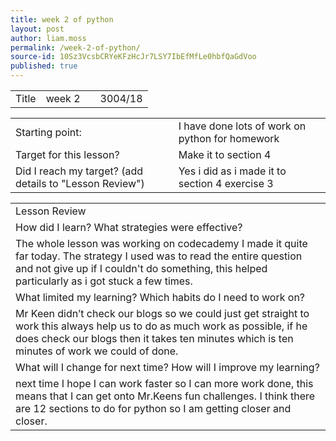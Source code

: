 ```yaml
---
title: week 2 of python
layout: post
author: liam.moss
permalink: /week-2-of-python/
source-id: 10Sz3VcsbCRYeKFzHcJr7LSY7IbEfMfLe0hbfQaGdVoo
published: true
---
```

<table>
  <tr>
    <td>Title</td>
    <td>week 2</td>
    <td></td>
    <td>3004/18</td>
  </tr>
</table>


<table>
  <tr>
    <td>Starting point:</td>
    <td>I have done lots of work on python for homework</td>
  </tr>
  <tr>
    <td>Target for this lesson?</td>
    <td>Make it to section 4</td>
  </tr>
  <tr>
    <td>Did I reach my target? 
(add details to "Lesson Review")</td>
    <td>Yes i did as i made it to section 4 exercise 3</td>
  </tr>
</table>


<table>
  <tr>
    <td>Lesson Review</td>
  </tr>
  <tr>
    <td>How did I learn? What strategies were effective? </td>
  </tr>
  <tr>
    <td>The whole lesson was working on codecademy I made it quite far today. The strategy I used was to read the entire question and not give up if I couldn't do something, this helped particularly as i got stuck a few times.</td>
  </tr>
  <tr>
    <td>What limited my learning? Which habits do I need to work on? </td>
  </tr>
  <tr>
    <td>Mr Keen didn’t check our blogs so we could just get straight to work this always help us to do as much work as possible, if he does check our blogs then it takes ten minutes which is ten minutes of work we could of done.</td>
  </tr>
  <tr>
    <td>What will I change for next time? How will I improve my learning?</td>
  </tr>
  <tr>
    <td>next time I hope I can work faster so I can more work done, this means that I can get onto Mr.Keens fun challenges. I think there are 12 sections to do for python so I am getting closer and closer.</td>
  </tr>
</table>


